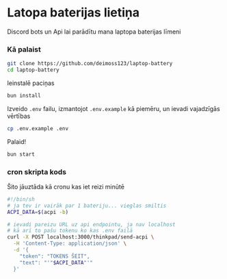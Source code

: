 # Latopa baterijas lietiņa

Discord bots un Api lai parādītu mana laptopa baterijas līmeni

### Kā palaist

```sh
git clone https://github.com/deimoss123/laptop-battery
cd laptop-battery
```

Ieinstalē paciņas

```sh
bun install
```

Izveido `.env` failu, izmantojot `.env.example` kā piemēru, un ievadi vajadzīgās vērtības

```sh
cp .env.example .env
```

Palaid!

```sh
bun start
```

### cron skripta kods

Šito jāuztāda kā cronu kas iet reizi minūtē

```sh
#!/bin/sh
# ja tev ir vairāk par 1 bateriju... vieglas smiltis
ACPI_DATA=$(acpi -b)

# ievadi pareizu URL uz api endpointu, ja nav localhost
# kā arī to pašu tokenu ko kas .env failā
curl -X POST localhost:3000/thinkpad/send-acpi \
  -H 'Content-Type: application/json' \
  -d '{
    "token": "TOKENS ŠEIT",
    "text": "'"$ACPI_DATA"'"
  }'
```
